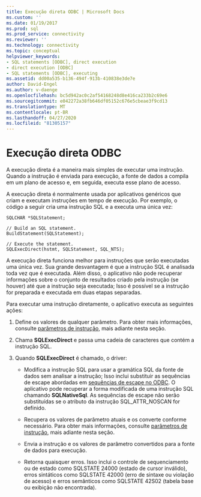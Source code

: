```yaml
---
title: Execução direta ODBC | Microsoft Docs
ms.custom: ''
ms.date: 01/19/2017
ms.prod: sql
ms.prod_service: connectivity
ms.reviewer: ''
ms.technology: connectivity
ms.topic: conceptual
helpviewer_keywords:
- SQL statements [ODBC], direct execution
- direct execution [ODBC]
- SQL statements [ODBC], executing
ms.assetid: dd00a535-b136-494f-913b-410838e3de7e
author: David-Engel
ms.author: v-daenge
ms.openlocfilehash: bc5d942ac0c2af54168248d8e416ca233b2c69e6
ms.sourcegitcommit: e042272a38fb646df05152c676e5cbeae3f9cd13
ms.translationtype: MT
ms.contentlocale: pt-BR
ms.lasthandoff: 04/27/2020
ms.locfileid: "81305157"
---
```

# <a name="direct-execution-odbc"></a>Execução direta ODBC
A execução direta é a maneira mais simples de executar uma instrução. Quando a instrução é enviada para execução, a fonte de dados a compila em um plano de acesso e, em seguida, executa esse plano de acesso.  
  
 A execução direta é normalmente usada por aplicativos genéricos que criam e executam instruções em tempo de execução. Por exemplo, o código a seguir cria uma instrução SQL e a executa uma única vez:  
  
```  
SQLCHAR *SQLStatement;  
  
// Build an SQL statement.  
BuildStatement(SQLStatement);  
  
// Execute the statement.  
SQLExecDirect(hstmt, SQLStatement, SQL_NTS);  
```  
  
 A execução direta funciona melhor para instruções que serão executadas uma única vez. Sua grande desvantagem é que a instrução SQL é analisada toda vez que é executada. Além disso, o aplicativo não pode recuperar informações sobre o conjunto de resultados criado pela instrução (se houver) até que a instrução seja executada; Isso é possível se a instrução for preparada e executada em duas etapas separadas.  
  
 Para executar uma instrução diretamente, o aplicativo executa as seguintes ações:  
  
1.  Define os valores de qualquer parâmetro. Para obter mais informações, consulte [parâmetros de instrução](../../../odbc/reference/develop-app/statement-parameters.md), mais adiante nesta seção.  
  
2.  Chama **SQLExecDirect** e passa uma cadeia de caracteres que contém a instrução SQL.  
  
3.  Quando **SQLExecDirect** é chamado, o driver:  
  
    -   Modifica a instrução SQL para usar a gramática SQL da fonte de dados sem analisar a instrução; Isso inclui substituir as sequências de escape abordadas em [sequências de escape no ODBC](../../../odbc/reference/develop-app/escape-sequences-in-odbc.md). O aplicativo pode recuperar a forma modificada de uma instrução SQL chamando **SQLNativeSql**. As sequências de escape não serão substituídas se o atributo da instrução SQL_ATTR_NOSCAN for definido.  
  
    -   Recupera os valores de parâmetro atuais e os converte conforme necessário. Para obter mais informações, consulte [parâmetros de instrução](../../../odbc/reference/develop-app/statement-parameters.md), mais adiante nesta seção.  
  
    -   Envia a instrução e os valores de parâmetro convertidos para a fonte de dados para execução.  
  
    -   Retorna quaisquer erros. Isso inclui o controle de sequenciamento ou de estado como SQLSTATE 24000 (estado de cursor inválido), erros sintáticos como SQLSTATE 42000 (erro de sintaxe ou violação de acesso) e erros semânticos como SQLSTATE 42S02 (tabela base ou exibição não encontrada).
